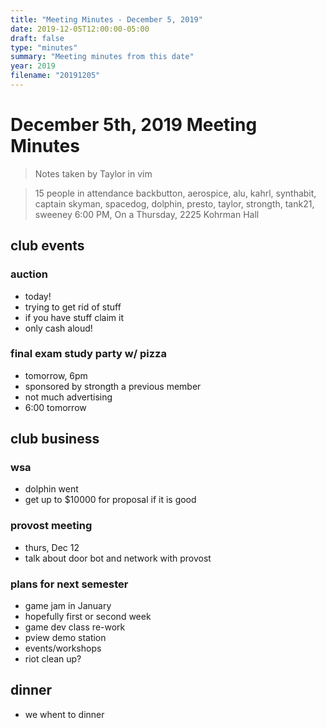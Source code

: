 ```yaml
---
title: "Meeting Minutes - December 5, 2019"
date: 2019-12-05T12:00:00-05:00
draft: false
type: "minutes"
summary: "Meeting minutes from this date"
year: 2019
filename: "20191205"
---
```


# December 5th, 2019 Meeting Minutes
> Notes taken by Taylor in vim

>15   people in attendance backbutton, aerospice, alu, kahrl, synthabit, captain skyman, spacedog, dolphin, presto, taylor, strongth, tank21, sweeney
> 6:00 PM, On a Thursday, 2225 Kohrman Hall

## club events

### auction
- today!
- trying to  get rid of stuff
- if you have stuff claim it
- only cash aloud!

### final exam study party w/ pizza
- tomorrow, 6pm
- sponsored by strongth a previous member
- not much advertising
- 6:00 tomorrow

## club business

### wsa
- dolphin went
- get up to $10000 for proposal if it is good

### provost meeting
- thurs, Dec 12
- talk about door bot and network with provost

### plans for next semester
- game jam in January
- hopefully first or second week
- game dev class re-work
- pview demo station
- events/workshops
- riot clean up?

## dinner
-  we whent to dinner
